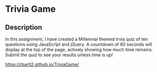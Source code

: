 # Trivia Game

## Description

In this assignment, I have created a Millennial themed trvia quiz of ten questions using JavaScript and jQuery. A countdown of 60 seconds will display at the top of the page, actively showing how much time remains. Submit the quiz to see your results unless time is up!

https://rbartl2.github.io/TriviaGame/

